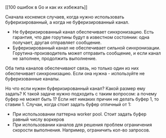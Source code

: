 [[100 ошибок в Go и как их избежать]]

Сначала коснемся случаев, когда нужно использовать буферизированный, а когда не буферизированный канал. 
- Не буферизированный канал обеспечивает синхронизацию. Есть гарантия, что две горутины будут в известном состоянии: одна получает, другая отправляет сообщение. 
- Буферизированный канал не обеспечивает сильной синхронизации. Горутина-производитель может отправить сообщение, и если канал не заполнен, продолжить выполнение. 

Оба типа каналов обеспечивают связь, но только один из них обеспечивает синхронизацию. Если она нужна - используйте не буферизованные каналы.

Но что если нужен буферизированный канал? Какой размер ему задать? К такой задаче нужно подходить с таким вопросом: а почему буфер не может быть 1? Если нет никаких причин не делать буфер 1, то ставим 1. 
Случаи, когда стоит задать буфер отличный от 1:
- При использовании паттерна worker pool. Стоит задать буфер равный числу воркеров
- При использовании каналов для решения проблем ограничения скорости выполнения. Например, ограничить кол-во запросов.

